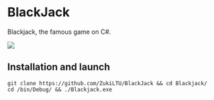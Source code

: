 # BlackJack

Blackjack, the famous game on C#.

![](https://cdn.discordapp.com/attachments/465981835785142282/1006467271025246288/Screenshot_3.png)

## Installation and launch
``` 
git clone https://github.com/ZukiLTU/BlackJack && cd Blackjack/
cd /bin/Debug/ && ./Blackjack.exe
```

